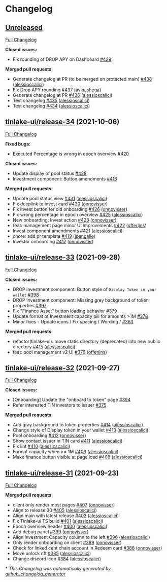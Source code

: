 # Changelog

## [Unreleased](https://github.com/centrifuge/apps/tree/HEAD)

[Full Changelog](https://github.com/centrifuge/apps/compare/tinlake-ui/release-34...HEAD)

**Closed issues:**

- Fix rounding of DROP APY on Dashboard [\#429](https://github.com/centrifuge/apps/issues/429)

**Merged pull requests:**

- Generate changelog at PR \(to be merged on protected main\) [\#438](https://github.com/centrifuge/apps/pull/438) ([alessioscalici](https://github.com/alessioscalici))
- Fix Drop APY rounding [\#437](https://github.com/centrifuge/apps/pull/437) ([avinashega](https://github.com/avinashega))
- Generate changelog at PR [\#436](https://github.com/centrifuge/apps/pull/436) ([alessioscalici](https://github.com/alessioscalici))
- Test changelog [\#435](https://github.com/centrifuge/apps/pull/435) ([alessioscalici](https://github.com/alessioscalici))
- Test changelog [\#434](https://github.com/centrifuge/apps/pull/434) ([alessioscalici](https://github.com/alessioscalici))

## [tinlake-ui/release-34](https://github.com/centrifuge/apps/tree/tinlake-ui/release-34) (2021-10-06)

[Full Changelog](https://github.com/centrifuge/apps/compare/tinlake-ui/release-33...tinlake-ui/release-34)

**Fixed bugs:**

- Executed Percentage is wrong in epoch overview [\#420](https://github.com/centrifuge/apps/issues/420)

**Closed issues:**

- Update display of pool status [\#428](https://github.com/centrifuge/apps/issues/428)
- Investment component: Button amendments [\#416](https://github.com/centrifuge/apps/issues/416)

**Merged pull requests:**

- Update pool status view [\#431](https://github.com/centrifuge/apps/pull/431) ([alessioscalici](https://github.com/alessioscalici))
- Fix deeplink to invest card [\#430](https://github.com/centrifuge/apps/pull/430) ([onnovisser](https://github.com/onnovisser))
- Fix invest button for old onboarding [\#426](https://github.com/centrifuge/apps/pull/426) ([onnovisser](https://github.com/onnovisser))
- Fix wrong percentage in epoch overview [\#425](https://github.com/centrifuge/apps/pull/425) ([alessioscalici](https://github.com/alessioscalici))
- New onboarding: Invest action [\#423](https://github.com/centrifuge/apps/pull/423) ([onnovisser](https://github.com/onnovisser))
- feat: management page minor UI improvements [\#422](https://github.com/centrifuge/apps/pull/422) ([offerijns](https://github.com/offerijns))
- Invest component amendments [\#421](https://github.com/centrifuge/apps/pull/421) ([alessioscalici](https://github.com/alessioscalici))
- chore: add pr template [\#419](https://github.com/centrifuge/apps/pull/419) ([jpangelle](https://github.com/jpangelle))
- Investor onboarding [\#417](https://github.com/centrifuge/apps/pull/417) ([onnovisser](https://github.com/onnovisser))

## [tinlake-ui/release-33](https://github.com/centrifuge/apps/tree/tinlake-ui/release-33) (2021-09-28)

[Full Changelog](https://github.com/centrifuge/apps/compare/tinlake-ui/release-32...tinlake-ui/release-33)

**Closed issues:**

- DROP investment component: Button style of `Display Token in your wallet` [\#398](https://github.com/centrifuge/apps/issues/398)
- DROP Investment component: Missing grey background of token properties [\#397](https://github.com/centrifuge/apps/issues/397)
- Fix "Finance Asset" button loading behavior [\#379](https://github.com/centrifuge/apps/issues/379)
- Update format of Investment capacity pill for amounts \>1M [\#378](https://github.com/centrifuge/apps/issues/378)
- Minor fixes - Update icons / Fix spacing / Wording /  [\#363](https://github.com/centrifuge/apps/issues/363)

**Merged pull requests:**

- refactor\(tinlake-ui\): move static directory \(deprecated\) into new public directory [\#415](https://github.com/centrifuge/apps/pull/415) ([alessioscalici](https://github.com/alessioscalici))
- feat: pool management v2 UI [\#376](https://github.com/centrifuge/apps/pull/376) ([offerijns](https://github.com/offerijns))

## [tinlake-ui/release-32](https://github.com/centrifuge/apps/tree/tinlake-ui/release-32) (2021-09-27)

[Full Changelog](https://github.com/centrifuge/apps/compare/tinlake-ui/release-31...tinlake-ui/release-32)

**Closed issues:**

- \[Onboarding\] Update the "onboard to token" page [\#394](https://github.com/centrifuge/apps/issues/394)
- Refer interested TIN investors to issuer [\#375](https://github.com/centrifuge/apps/issues/375)

**Merged pull requests:**

- Add gray background to token properties [\#414](https://github.com/centrifuge/apps/pull/414) ([alessioscalici](https://github.com/alessioscalici))
- Change style of Display token in your wallet [\#413](https://github.com/centrifuge/apps/pull/413) ([alessioscalici](https://github.com/alessioscalici))
- Pool onboarding [\#412](https://github.com/centrifuge/apps/pull/412) ([onnovisser](https://github.com/onnovisser))
- Show contact issuer in TIN card [\#411](https://github.com/centrifuge/apps/pull/411) ([alessioscalici](https://github.com/alessioscalici))
- Fix lint [\#410](https://github.com/centrifuge/apps/pull/410) ([alessioscalici](https://github.com/alessioscalici))
- Format capacity when \>= 1M [\#409](https://github.com/centrifuge/apps/pull/409) ([alessioscalici](https://github.com/alessioscalici))
- Make finance button visible at page load [\#408](https://github.com/centrifuge/apps/pull/408) ([alessioscalici](https://github.com/alessioscalici))

## [tinlake-ui/release-31](https://github.com/centrifuge/apps/tree/tinlake-ui/release-31) (2021-09-23)

[Full Changelog](https://github.com/centrifuge/apps/compare/tinlake-ui/release-30...tinlake-ui/release-31)

**Merged pull requests:**

- client only render most pages [\#407](https://github.com/centrifuge/apps/pull/407) ([onnovisser](https://github.com/onnovisser))
- Align to release 30 [\#405](https://github.com/centrifuge/apps/pull/405) ([alessioscalici](https://github.com/alessioscalici))
- Align main with latest release [\#403](https://github.com/centrifuge/apps/pull/403) ([alessioscalici](https://github.com/alessioscalici))
- Fix Tinlake-ui TS build [\#401](https://github.com/centrifuge/apps/pull/401) ([alessioscalici](https://github.com/alessioscalici))
- Epoch overview header [\#400](https://github.com/centrifuge/apps/pull/400) ([alessioscalici](https://github.com/alessioscalici))
- Add debug panel [\#399](https://github.com/centrifuge/apps/pull/399) ([onnovisser](https://github.com/onnovisser))
- Align Investment Capacity column to the left [\#396](https://github.com/centrifuge/apps/pull/396) ([alessioscalici](https://github.com/alessioscalici))
- Only render onboarding on client [\#389](https://github.com/centrifuge/apps/pull/389) ([onnovisser](https://github.com/onnovisser))
- Check for linked cent chain account in Redeem card [\#388](https://github.com/centrifuge/apps/pull/388) ([onnovisser](https://github.com/onnovisser))
- Move unlock nft [\#385](https://github.com/centrifuge/apps/pull/385) ([alessioscalici](https://github.com/alessioscalici))
- Change discord icon [\#384](https://github.com/centrifuge/apps/pull/384) ([alessioscalici](https://github.com/alessioscalici))



\* *This Changelog was automatically generated by [github_changelog_generator](https://github.com/github-changelog-generator/github-changelog-generator)*

